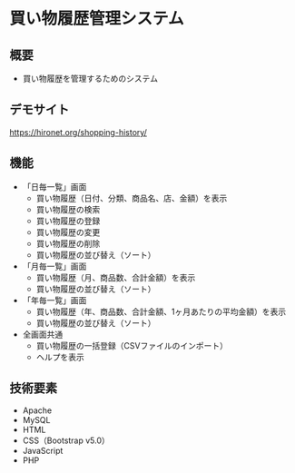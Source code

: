 # 買い物履歴管理システム

## 概要

* 買い物履歴を管理するためのシステム

## デモサイト

https://hironet.org/shopping-history/

## 機能

* 「日毎一覧」画面
  * 買い物履歴（日付、分類、商品名、店、金額）を表示
  * 買い物履歴の検索
  * 買い物履歴の登録
  * 買い物履歴の変更
  * 買い物履歴の削除
  * 買い物履歴の並び替え（ソート）
* 「月毎一覧」画面
  * 買い物履歴（月、商品数、合計金額）を表示
  * 買い物履歴の並び替え（ソート）
* 「年毎一覧」画面
  * 買い物履歴（年、商品数、合計金額、1ヶ月あたりの平均金額）を表示
  * 買い物履歴の並び替え（ソート）
* 全画面共通
  * 買い物履歴の一括登録（CSVファイルのインポート）
  * ヘルプを表示

## 技術要素

* Apache
* MySQL
* HTML
* CSS（Bootstrap v5.0）
* JavaScript
* PHP
